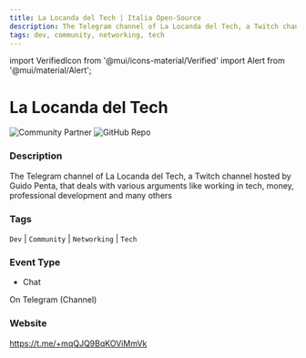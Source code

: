 ```yaml
---
title: La Locanda del Tech | Italia Open-Source
description: The Telegram channel of La Locanda del Tech, a Twitch channel hosted by Guido Penta, that deals with various arguments like working in tech, money, professional development and many others
tags: dev, community, networking, tech
---
```

        

import VerifiedIcon from '@mui/icons-material/Verified'
import Alert from '@mui/material/Alert';

# La Locanda del Tech <VerifiedIcon color="primary"/>


![Community Partner](https://img.shields.io/static/v1?label=community&message=partner&color=blue) ![GitHub Repo](https://img.shields.io/static/v1?label=category&message=communities&color=green)

### Description

The Telegram channel of La Locanda del Tech, a Twitch channel hosted by Guido Penta, that deals with various arguments like working in tech, money, professional development and many others

### Tags

`Dev` | `Community` | `Networking` | `Tech`

### Event Type

- Chat

On Telegram (Channel)

### Website

https://t.me/+mqQJQ9BqKOViMmVk